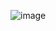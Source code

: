 ![image](https://github.com/FIAP-2024-3SIS/checkpointMicroservicoMachineMonsters/assets/123478633/83e20e2d-353a-4c88-9833-4bad4dca7aef)

